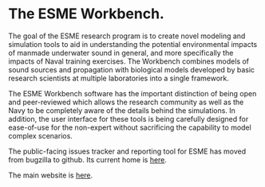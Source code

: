 # The ESME Workbench. 

The goal of the ESME research program is to create novel modeling and simulation tools to aid in understanding the potential environmental impacts of manmade underwater sound in general, and more specifically the impacts of Naval training exercises. The Workbench combines models of sound sources and propagation with biological models developed by basic research scientists at multiple laboratories into a single framework.

The ESME Workbench software has the important distinction of being open and peer-reviewed which allows the research community as well as the Navy to be completely aware of the details behind the simulations. In addition, the user interface for these tools is being carefully designed for ease-of-use for the non-expert without sacrificing the capability to model complex scenarios.

The public-facing issues tracker and reporting tool for ESME has moved from bugzilla to github.  Its current home is [here](https://github.com/AuditoryBiophysicsLab/ESME/issues).

The main website is [here](https://esme.bu.edu). 
